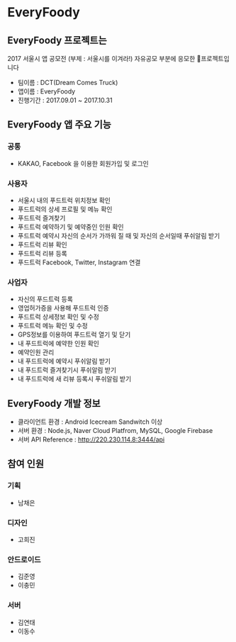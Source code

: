 # EveryFoody

## EveryFoody 프로젝트는

2017 서울시 앱 공모전 (부제 : 서울시를 이겨라!) 자유공모 부분에 응모한 프로젝트입니다

* 팀이름 : DCT(Dream Comes Truck)
* 앱이름 : EveryFoody
* 진행기간 : 2017.09.01 ~ 2017.10.31



## EveryFoody 앱 주요 기능

### 공통

* KAKAO, Facebook 을 이용한 회원가입 및 로그인

###  사용자

* 서울시 내의 푸드트럭 위치정보 확인
* 푸드트럭의 상세 프로필 및 메뉴 확인
* 푸드트럭 즐겨찾기
* 푸드트럭 예약하기 및 예약중인 인원 확인
* 푸드트럭 예약시 자신의 순서가 가까워 질 때 및 자신의 순서일때 푸쉬알림 받기
* 푸드트럭 리뷰 확인
* 푸드트럭 리뷰 등록
* 푸드트럭 Facebook, Twitter, Instagram 연결



### 사업자

* 자신의 푸드트럭 등록 
* 영업허가증을 사용해 푸드트럭 인증
* 푸드트럭 상세정보 확인 및 수정
* 푸드트럭 메뉴 확인 및 수정
* GPS정보를 이용하여 푸드트럭 열기 및 닫기
* 내 푸드트럭에 예약한 인원 확인
* 예약인원 관리
* 내 푸드트럭에 예약시 푸쉬알림 받기 
* 내 푸드트럭 즐겨찾기시 푸쉬알림 받기
* 내 푸드트럭에 새 리뷰 등록시 푸쉬알림 받기



## EveryFoody 개발 정보

* 클라이언트 환경 : Android Icecream Sandwitch 이상
* 서버 환경 : Node.js, Naver Cloud Platfrom, MySQL, Google Firebase
* 서버 API Reference : http://220.230.114.8:3444/api



## 참여 인원 

### 기획

* 남채은

### 디자인

* 고희진

### 안드로이드 

* 김준영
* 이충민

### 서버

* 김연태
* 이동수





